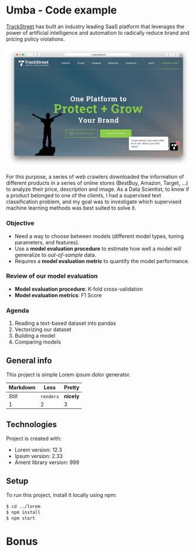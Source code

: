# Umba - Code example

[TrackStreet](https://www.trackstreet.com) has built an industry leading SaaS platform that leverages the power of artificial intelligence and automation to radically reduce brand and pricing policy violations. 

![Trackstreet Web](./images/1.png)

For this purpose, a series of web crawlers downloaded the information of different products in a series of online stores (BestBuy, Amazon, Target, ...) to analyze their price, description and image. As a Data Scientist, to know if a product belonged to one of the clients, I had a supervised text classification problem, and my goal was to investigate which supervised machine learning methods was best suited to solve it.

### Objective

* Need a way to choose between models (different model types, tuning parameters, and features).
* Use a **model evaluation procedure** to estimate how well a model will generalize to *out-of-sample* data.
* Requires a **model evaluation metric** to quantify the model performance.

### Review of our model evaluation

* **Model evaluation procedure**: K-fold cross-validation
* **Model evaluation metrics**: F1 Score

### Agenda

1. Reading a text-based dataset into pandas
2. Vectorizing our dataset
3. Building a model
4. Comparing models





## General info
This project is simple Lorem ipsum dolor generator.


Markdown | Less | Pretty
--- | --- | ---
*Still* | `renders` | **nicely**
1 | 2 | 3


	
## Technologies
Project is created with:
* Lorem version: 12.3
* Ipsum version: 2.33
* Ament library version: 999
	
## Setup
To run this project, install it locally using npm:

```
$ cd ../lorem
$ npm install
$ npm start
```

# Bonus

